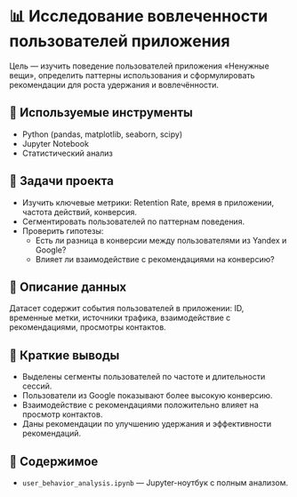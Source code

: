 # 📊 Исследование вовлеченности пользователей приложения

Цель — изучить поведение пользователей приложения «Ненужные вещи», определить паттерны использования и сформулировать рекомендации для роста удержания и вовлечённости.

## 🧰 Используемые инструменты

- Python (pandas, matplotlib, seaborn, scipy)
- Jupyter Notebook
- Статистический анализ

## 📌 Задачи проекта

- Изучить ключевые метрики: Retention Rate, время в приложении, частота действий, конверсия.
- Сегментировать пользователей по паттернам поведения.
- Проверить гипотезы:
  - Есть ли разница в конверсии между пользователями из Yandex и Google?
  - Влияет ли взаимодействие с рекомендациями на конверсию?

## 📄 Описание данных

Датасет содержит события пользователей в приложении: ID, временные метки, источники трафика, взаимодействие с рекомендациями, просмотры контактов.


## 🧠 Краткие выводы

- Выделены сегменты пользователей по частоте и длительности сессий.
- Пользователи из Google показывают более высокую конверсию.
- Взаимодействие с рекомендациями положительно влияет на просмотр контактов.
- Даны рекомендации по улучшению удержания и эффективности рекомендаций.

## 📁 Содержимое

- `user_behavior_analysis.ipynb` — Jupyter-ноутбук с полным анализом.

